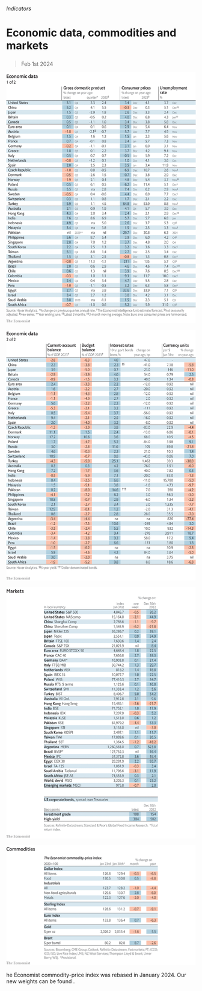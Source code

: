 ###### Indicators

# Economic data, commodities and markets 

#####  

> Feb 1st 2024 

![image](images/20240203_INT101.png) 


![image](images/20240203_INT102.png) 


![image](images/20240203_INT201.png) 


![image](images/20240203_INT401.png) 


he Economist commodity-price index was rebased in January 2024. Our new weights can be found .

